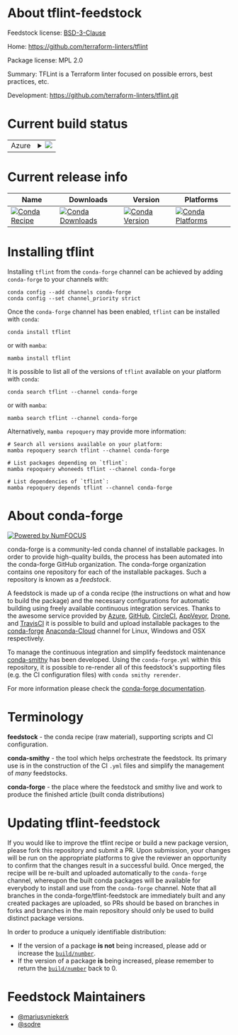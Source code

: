 About tflint-feedstock
======================

Feedstock license: [BSD-3-Clause](https://github.com/conda-forge/tflint-feedstock/blob/main/LICENSE.txt)

Home: https://github.com/terraform-linters/tflint

Package license: MPL 2.0

Summary: TFLint is a Terraform linter focused on possible errors, best practices, etc.

Development: https://github.com/terraform-linters/tflint.git

Current build status
====================


<table>
    
  <tr>
    <td>Azure</td>
    <td>
      <details>
        <summary>
          <a href="https://dev.azure.com/conda-forge/feedstock-builds/_build/latest?definitionId=9163&branchName=main">
            <img src="https://dev.azure.com/conda-forge/feedstock-builds/_apis/build/status/tflint-feedstock?branchName=main">
          </a>
        </summary>
        <table>
          <thead><tr><th>Variant</th><th>Status</th></tr></thead>
          <tbody><tr>
              <td>linux_64</td>
              <td>
                <a href="https://dev.azure.com/conda-forge/feedstock-builds/_build/latest?definitionId=9163&branchName=main">
                  <img src="https://dev.azure.com/conda-forge/feedstock-builds/_apis/build/status/tflint-feedstock?branchName=main&jobName=linux&configuration=linux%20linux_64_" alt="variant">
                </a>
              </td>
            </tr><tr>
              <td>osx_64</td>
              <td>
                <a href="https://dev.azure.com/conda-forge/feedstock-builds/_build/latest?definitionId=9163&branchName=main">
                  <img src="https://dev.azure.com/conda-forge/feedstock-builds/_apis/build/status/tflint-feedstock?branchName=main&jobName=osx&configuration=osx%20osx_64_" alt="variant">
                </a>
              </td>
            </tr><tr>
              <td>win_64</td>
              <td>
                <a href="https://dev.azure.com/conda-forge/feedstock-builds/_build/latest?definitionId=9163&branchName=main">
                  <img src="https://dev.azure.com/conda-forge/feedstock-builds/_apis/build/status/tflint-feedstock?branchName=main&jobName=win&configuration=win%20win_64_" alt="variant">
                </a>
              </td>
            </tr>
          </tbody>
        </table>
      </details>
    </td>
  </tr>
</table>

Current release info
====================

| Name | Downloads | Version | Platforms |
| --- | --- | --- | --- |
| [![Conda Recipe](https://img.shields.io/badge/recipe-tflint-green.svg)](https://anaconda.org/conda-forge/tflint) | [![Conda Downloads](https://img.shields.io/conda/dn/conda-forge/tflint.svg)](https://anaconda.org/conda-forge/tflint) | [![Conda Version](https://img.shields.io/conda/vn/conda-forge/tflint.svg)](https://anaconda.org/conda-forge/tflint) | [![Conda Platforms](https://img.shields.io/conda/pn/conda-forge/tflint.svg)](https://anaconda.org/conda-forge/tflint) |

Installing tflint
=================

Installing `tflint` from the `conda-forge` channel can be achieved by adding `conda-forge` to your channels with:

```
conda config --add channels conda-forge
conda config --set channel_priority strict
```

Once the `conda-forge` channel has been enabled, `tflint` can be installed with `conda`:

```
conda install tflint
```

or with `mamba`:

```
mamba install tflint
```

It is possible to list all of the versions of `tflint` available on your platform with `conda`:

```
conda search tflint --channel conda-forge
```

or with `mamba`:

```
mamba search tflint --channel conda-forge
```

Alternatively, `mamba repoquery` may provide more information:

```
# Search all versions available on your platform:
mamba repoquery search tflint --channel conda-forge

# List packages depending on `tflint`:
mamba repoquery whoneeds tflint --channel conda-forge

# List dependencies of `tflint`:
mamba repoquery depends tflint --channel conda-forge
```


About conda-forge
=================

[![Powered by
NumFOCUS](https://img.shields.io/badge/powered%20by-NumFOCUS-orange.svg?style=flat&colorA=E1523D&colorB=007D8A)](https://numfocus.org)

conda-forge is a community-led conda channel of installable packages.
In order to provide high-quality builds, the process has been automated into the
conda-forge GitHub organization. The conda-forge organization contains one repository
for each of the installable packages. Such a repository is known as a *feedstock*.

A feedstock is made up of a conda recipe (the instructions on what and how to build
the package) and the necessary configurations for automatic building using freely
available continuous integration services. Thanks to the awesome service provided by
[Azure](https://azure.microsoft.com/en-us/services/devops/), [GitHub](https://github.com/),
[CircleCI](https://circleci.com/), [AppVeyor](https://www.appveyor.com/),
[Drone](https://cloud.drone.io/welcome), and [TravisCI](https://travis-ci.com/)
it is possible to build and upload installable packages to the
[conda-forge](https://anaconda.org/conda-forge) [Anaconda-Cloud](https://anaconda.org/)
channel for Linux, Windows and OSX respectively.

To manage the continuous integration and simplify feedstock maintenance
[conda-smithy](https://github.com/conda-forge/conda-smithy) has been developed.
Using the ``conda-forge.yml`` within this repository, it is possible to re-render all of
this feedstock's supporting files (e.g. the CI configuration files) with ``conda smithy rerender``.

For more information please check the [conda-forge documentation](https://conda-forge.org/docs/).

Terminology
===========

**feedstock** - the conda recipe (raw material), supporting scripts and CI configuration.

**conda-smithy** - the tool which helps orchestrate the feedstock.
                   Its primary use is in the construction of the CI ``.yml`` files
                   and simplify the management of *many* feedstocks.

**conda-forge** - the place where the feedstock and smithy live and work to
                  produce the finished article (built conda distributions)


Updating tflint-feedstock
=========================

If you would like to improve the tflint recipe or build a new
package version, please fork this repository and submit a PR. Upon submission,
your changes will be run on the appropriate platforms to give the reviewer an
opportunity to confirm that the changes result in a successful build. Once
merged, the recipe will be re-built and uploaded automatically to the
`conda-forge` channel, whereupon the built conda packages will be available for
everybody to install and use from the `conda-forge` channel.
Note that all branches in the conda-forge/tflint-feedstock are
immediately built and any created packages are uploaded, so PRs should be based
on branches in forks and branches in the main repository should only be used to
build distinct package versions.

In order to produce a uniquely identifiable distribution:
 * If the version of a package **is not** being increased, please add or increase
   the [``build/number``](https://docs.conda.io/projects/conda-build/en/latest/resources/define-metadata.html#build-number-and-string).
 * If the version of a package **is** being increased, please remember to return
   the [``build/number``](https://docs.conda.io/projects/conda-build/en/latest/resources/define-metadata.html#build-number-and-string)
   back to 0.

Feedstock Maintainers
=====================

* [@mariusvniekerk](https://github.com/mariusvniekerk/)
* [@sodre](https://github.com/sodre/)

